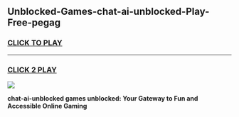
## Unblocked-Games-chat-ai-unblocked-Play-Free-pegag
<h3>
<a href="https://premium76.site?title=chat-ai-unblocked&ref=23A">CLICK TO PLAY</a></h3>
<hr>

<h3>
<a href="https://premium76.site?title=chat-ai-unblocked&ref=23A">CLICK 2 PLAY</a>
  
</h3>

<a href="https://premium76.site?title=chat-ai-unblocked&ref=23A"><img src="https://clearcache.store/games.png"></a>


**chat-ai-unblocked games unblocked: Your Gateway to Fun and Accessible Online Gaming**
